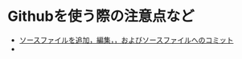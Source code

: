# Githubを使う際の注意点など

* [ソースファイルを追加，編集，，およびソースファイルへのコミット](https://support.atlassian.com/ja/bitbucket-cloud/docs/add-edit-and-commit-to-source-files/)
*
